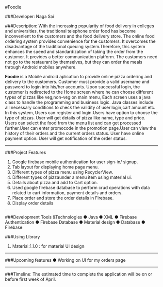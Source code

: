 #Foodie

###Developer: Naga Sai

###Description:
With the increasing popularity of food delivery in colleges and universities, the traditional telephone order food has become inconvenient to the customers and the food delivery store. The online food ordering system provides convenience for the customers. It overcomes the disadvantage of the traditional queuing system.Therefore, this system enhances the speed and standardization of taking the order from the customer. It provides a better communication platform. The customers need not go to the restaurant by themselves, but they can order the meals through Android mobiles anywhere.

**Foodie** is a Mobile android aplication to provide online pizza ordering and delivery to the customers. Customer must provide a valid username and password to login into his/her accounts. Upon successful login, the customer is redirected to the Home screen where he can choose different types of pizzas like veg,non-veg  on main menu,  Each screen uses a java class to handle the programming and business logic. Java classes include all necessary conditions to check the validity of user login,cart amount etc. In this system, Users can register and login.Users have option to choose the type of pizzas. User will get details of pizza like name, type and price. Users can select the food from the menu list and can get processed further.User can enter promocode in the promotion page.User can view the history of their orders and the current orders status. User have online payment option. User will get notification of the order status.
***
###Project Features
1.	Google firebase mobile authentication for user sign-in/ signup.
2.	Tab layout for displaying home page menu.
3.	Different types of pizza menu using RecyclerView.
4.	Different types of pizzaunder a menu item using material ui.
5.	Details about pizza and add to Cart option.
6.	Used google firebase database to perform crud operations with data related to cart information, payment details and orders.
7.	Place order and store the order details in Firebase.
8.	Display order details
***
###Development Tools &Technologies
●	Java
●	XML
●	Firebase Authentication
●	Firebase Database
●	Material design
●	Database
●	Firebase

###Using Library
1.	Material:1.1.0 : for material UI design
***
###Upcoming features
●	Working on UI for my orders page
***
###Timeline:
The estimated time to complete the application will be on or before first week of April.

